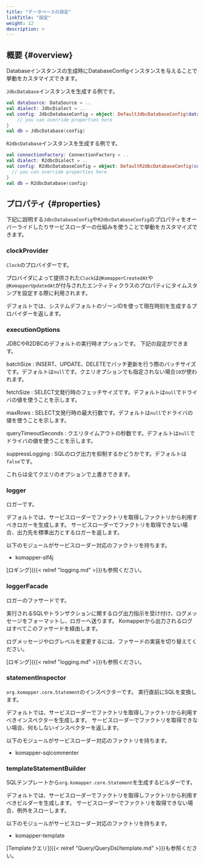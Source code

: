 ```yaml
---
title: "データベースの設定"
linkTitle: "設定"
weight: 12
description: >
---
```


## 概要 {#overview}

Databaseインスタンスの生成時にDatabaseConfigインスタンスを与えることで挙動をカスタマイズできます。

`JdbcDatabase`インスタンスを生成する例です。

```kotlin
val dataSource: DataSource = ..
val dialect: JdbcDialect = ..
val config: JdbcDatabaseConfig = object: DefaultJdbcDatabaseConfig(dataSource, dialect) {
    // you can override properties here
}
val db = JdbcDatabase(config)
```

`R2dbcDatabase`インスタンスを生成する例です。

```kotlin
val connectionFactory: ConnectionFactory = ..
val dialect: R2dbcDialect = ..
val config: R2dbcDatabaseConfig = object: DefaultR2dbcDatabaseConfig(connectionFactory, dialect) {
  // you can override properties here
}
val db = R2dbcDatabase(config)
```

## プロパティ {#properties}

下記に説明する`JdbcDatabaseConfig`や`R2dbcDatabaseConfig`のプロパティをオーバーライドしたりサービスローダーの仕組みを使うことで挙動をカスタマイズできます。

### clockProvider

`Clock`のプロバイダーです。

プロバイダによって提供された`Clock`は`@KomapperCreatedAt`や`@KomapperUpdatedAt`が付与されたエンティティクラスのプロパティにタイムスタンプを設定する際に利用されます。

デフォルトでは、システムデフォルトのゾーンIDを使って現在時刻を生成するプロバイダーを返します。

### executionOptions

JDBCやR2DBCのデフォルトの実行時オプションです。
下記の設定ができます。

batchSize
: INSERT、UPDATE、DELETEでバッチ更新を行う際のバッチサイズです。デフォルトは`null`です。クエリオプションでも指定されない場合`10`が使われます。

fetchSize
: SELECT文発行時のフェッチサイズです。デフォルトは`null`でドライバの値を使うことを示します。

maxRows
: SELECT文発行時の最大行数です。デフォルトは`null`でドライバの値を使うことを示します。

queryTimeoutSeconds
: クエリタイムアウトの秒数です。デフォルトは`null`でドライバの値を使うことを示します。

suppressLogging
: SQLのログ出力を抑制するかどうかです。デフォルトは`false`です。

これらは全てクエリのオプションで上書きできます。

### logger

ロガーです。

デフォルトでは、サービスローダーでファクトリを取得しファクトリから利用すべきロガーを生成します。
サービスローダーでファクトリを取得できない場合、出力先を標準出力とするロガーを返します。

以下のモジュールがサービスローダー対応のファクトリを持ちます。

- komapper-slf4j

[ロギング]({{< relref "logging.md" >}})も参照ください。

### loggerFacade

ロガーのファサードです。

実行されるSQLやトランザクションに関するログ出力指示を受け付け、ログメッセージをフォーマットし、ロガーへ送ります。
Komapperから出力されるログはすべてこのファサードを経由します。

ログメッセージやログレベルを変更するには、ファサードの実装を切り替えてください。

[ロギング]({{< relref "logging.md" >}})も参照ください。

### statementInspector

`org.komapper.core.Statement`のインスペクターです。
実行直前にSQLを変換します。

デフォルトでは、サービスローダーでファクトリを取得しファクトリから利用すべきインスペクターを生成します。
サービスローダーでファクトリを取得できない場合、何もしないインスペクターを返します。

以下のモジュールがサービスローダー対応のファクトリを持ちます。

- komapper-sqlcommenter

### templateStatementBuilder

SQLテンプレートから`org.komapper.core.Statement`を生成するビルダーです。

デフォルトでは、サービスローダーでファクトリを取得しファクトリから利用すべきビルダーを生成します。
サービスローダーでファクトリを取得できない場合、例外をスローします。

以下のモジュールがサービスローダー対応のファクトリを持ちます。

- komapper-template

[Templateクエリ]({{< relref "Query/QueryDsl/template.md" >}})も参照ください。
